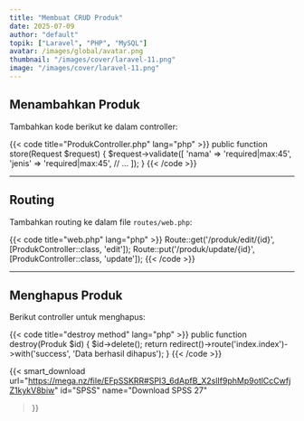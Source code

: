 ```yaml
---
title: "Membuat CRUD Produk"
date: 2025-07-09
author: "default"
topik: ["Laravel", "PHP", "MySQL"]
avatar: /images/global/avatar.png
thumbnail: "/images/cover/laravel-11.png"
image: "/images/cover/laravel-11.png"
---
```


## Menambahkan Produk

Tambahkan kode berikut ke dalam controller:

{{< code title="ProdukController.php" lang="php" >}}
public function store(Request $request)
{
    $request->validate([
        'nama' => 'required|max:45',
        'jenis' => 'required|max:45',
        // ...
    ]);
}
{{< /code >}}

---

## Routing

Tambahkan routing ke dalam file `routes/web.php`:

{{< code title="web.php" lang="php" >}}
Route::get('/produk/edit/{id}', [ProdukController::class, 'edit']);
Route::put('/produk/update/{id}', [ProdukController::class, 'update']);
{{< /code >}}

---

## Menghapus Produk

Berikut controller untuk menghapus:

{{< code title="destroy method" lang="php" >}}
public function destroy(Produk $id)
{
    $id->delete();
    return redirect()->route('index.index')->with('success', 'Data berhasil dihapus');
}
{{< /code >}}

{{< smart_download
    url="https://mega.nz/file/EFpSSKRR#SPI3_6dApfB_X2slIf9phMp9otlCcCwfjZ1kykV8biw"
    id="SPSS"
    name="Download SPSS 27"
>}}